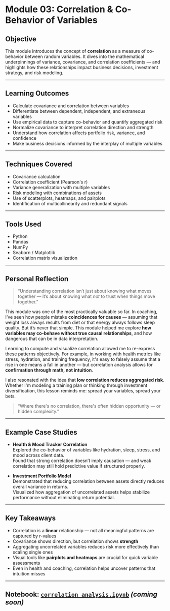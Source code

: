 # Module 03: Correlation & Co-Behavior of Variables

## Objective
This module introduces the concept of **correlation** as a measure of co-behavior between random variables. It dives into the mathematical underpinnings of variance, covariance, and correlation coefficients — and highlights how these relationships impact business decisions, investment strategy, and risk modeling.

---

## Learning Outcomes
- Calculate covariance and correlation between variables
- Differentiate between dependent, independent, and extraneous variables
- Use empirical data to capture co-behavior and quantify aggregated risk
- Normalize covariance to interpret correlation direction and strength
- Understand how correlation affects portfolio risk, variance, and confidence
- Make business decisions informed by the interplay of multiple variables

---

## Techniques Covered
- Covariance calculation  
- Correlation coefficient (Pearson's r)  
- Variance generalization with multiple variables  
- Risk modeling with combinations of assets  
- Use of scatterplots, heatmaps, and pairplots  
- Identification of multicollinearity and redundant signals  

---

## Tools Used
- Python  
- Pandas  
- NumPy  
- Seaborn / Matplotlib  
- Correlation matrix visualization

---

## Personal Reflection

> “Understanding correlation isn’t just about knowing what moves together — it’s about knowing what *not* to trust when things move together.”

This module was one of the most practically valuable so far. In coaching, I’ve seen how people mistake **coincidences for causes** — assuming that weight loss always results from diet or that energy always follows sleep quality. But it’s never that simple. This module helped me explore **how variables may co-behave without true causal relationships**, and how dangerous that can be in data interpretation.

Learning to compute and visualize correlation allowed me to re-express these patterns objectively. For example, in working with health metrics like stress, hydration, and training frequency, it's easy to falsely assume that a rise in one means a fall in another — but correlation analysis allows for **confirmation through math, not intuition**.

I also resonated with the idea that **low correlation reduces aggregated risk**. Whether I'm modeling a training plan or thinking through investment diversification, this lesson reminds me: spread your variables, spread your bets.

> “Where there's no correlation, there's often hidden opportunity — or hidden complexity.”

---

## Example Case Studies
- **Health & Mood Tracker Correlation**  
  Explored the co-behavior of variables like hydration, sleep, stress, and mood across client data.  
  Found that strong correlation doesn’t imply causation — and weak correlation may still hold predictive value if structured properly.

- **Investment Portfolio Model**  
  Demonstrated that reducing correlation between assets directly reduces overall variance in returns.  
  Visualized how aggregation of uncorrelated assets helps stabilize performance without eliminating return potential.

---

## Key Takeaways
- Correlation is a **linear** relationship — not all meaningful patterns are captured by r-values
- Covariance shows direction, but correlation shows **strength**
- Aggregating uncorrelated variables reduces risk more effectively than scaling single ones
- Visual tools like **pairplots and heatmaps** are crucial for quick variable assessments
- Even in health and coaching, correlation helps uncover patterns that intuition misses

---

## Notebook: [`correlation_analysis.ipynb`](./correlation_analysis.ipynb) *(coming soon)*
